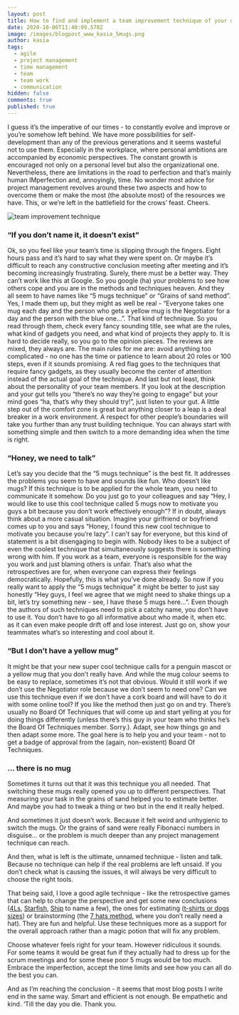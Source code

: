 ```yaml
---
layout: post
title: How to find and implement a team improvement technique of your dreams. Or not.
date: 2020-10-06T11:40:09.578Z
image: /images/blogpost_www_kasia_5mugs.png
author: kasia
tags:
  - agile
  - project management
  - time management
  - team
  - team work
  - communication
hidden: false
comments: true
published: true
---
```

I guess it’s the imperative of our times - to constantly evolve and improve or you’re somehow left behind. We have more possibilities for self-development than any of the previous generations and it seems wasteful not to use them. Especially in the workplace, where personal ambitions are accompanied by economic perspectives. The constant growth is encouraged not only on a personal level but also the organizational one. Nevertheless, there are limitations in the road to perfection and that’s mainly human IMperfection and, annoyingly, time. No wonder most advice for project management revolves around these two aspects and how to overcome them or make the most (the absolute most) of the resources we have. This, or we’re left in the battlefield for the crows’ feast. Cheers. 

![team improvement technique](/images/5mugs_kasia_blog-01.png)

### “If you don’t name it, it doesn’t exist”

Ok, so you feel like your team’s time is slipping through the fingers. Eight hours pass and it’s hard to say what they were spent on. Or maybe it’s difficult to reach any constructive conclusion meeting after meeting and it’s becoming increasingly frustrating. Surely, there must be a better way. They can’t work like this at Google. So you google (ha) your problems to see how others cope and you are in the methods and techniques heaven. And they all seem to have names like “5 mugs technique” or “Grains of sand method”. Yes, I made them up, but they might as well be real - “Everyone takes one mug each day and the person who gets a yellow mug is the Negotiator for a day and the person with the blue one…”. That kind of technique. So you read through them, check every fancy sounding title, see what are the rules, what kind of gadgets you need, and what kind of projects they apply to. It is hard to decide really, so you go to the opinion pieces. The reviews are mixed, they always are. The main rules for me are:
avoid anything too complicated - no one has the time or patience to learn about 20 roles or 100 steps, even if it sounds promising. 
A red flag goes to the techniques that require fancy gadgets, as they usually become the center of attention instead of the actual goal of the technique.
And last but not least, think about the personality of your team members. If you look at the description and your gut tells you “there’s no way they’re going to engage” but your mind goes “ha, that’s why they should try!”, just listen to your gut. A little step out of the comfort zone is great but anything closer to a leap is a deal breaker in a work environment. A respect for other people’s boundaries will take you further than any trust building technique. You can always start with something simple and then switch to a more demanding idea when the time is right.

### “Honey, we need to talk”

Let’s say you decide that the “5 mugs technique” is the best fit. It addresses the problems you seem to have and sounds like fun. Who doesn’t like mugs?
If this technique is to be applied for the whole team, you need to communicate it somehow. Do you just go to your colleagues and say “Hey, I would like to use this cool technique called 5 mugs now to motivate you guys a bit because you don’t work effectively enough”? If in doubt, always think about a more casual situation. Imagine your girlfriend or boyfriend comes up to you and says “Honey, I found this new cool technique to motivate you because you’re lazy”. I can’t say for everyone, but this kind of statement is a bit disengaging to begin with. Nobody likes to be a subject of even the coolest technique that simultaneously suggests there is something wrong with him. If you work as a team, everyone is responsible for the way you work and just blaming others is unfair. That’s also what the retrospectives are for, when everyone can express their feelings democratically. Hopefully, this is what you’ve done already. So now if you really want to apply the “5 mugs technique” it might be better to just say honestly “Hey guys, I feel we agree that we might need to shake things up a bit, let’s try something new - see, I have these 5 mugs here…”. Even though the authors of such techniques need to pick a catchy name, you don’t have to use it. You don’t have to go all informative about who made it, when etc. as it can even make people drift off and lose interest. Just go on, show your teammates what’s so interesting and cool about it.

### “But I don’t have a yellow mug”

It might be that your new super cool technique calls for a penguin mascot or a yellow mug that you don’t really have. And while the mug colour seems to be easy to replace, sometimes it’s not that obvious. Would it still work if we don’t use the Negotiator role because we don’t seem to need one? Can we use this technique even if we don’t have a cork board and will have to do it with some online tool? If you like the method then just go on and try. There’s usually no Board Of Techniques that will come up and start yelling at you for doing things differently (unless there’s this guy in your team who thinks he’s the Board Of Techniques member. Sorry.). Adapt, see how things go and then adapt some more. The goal here is to help you and your team - not to get a badge of approval from the (again, non-existent) Board Of Techniques.

### … there is no mug

Sometimes it turns out that it was this technique you all needed. That switching these mugs really opened you up to different perspectives. That measuring your task in the grains of sand helped you to estimate better. And maybe you had to tweak a thing or two but in the end it really helped. 

And sometimes it just doesn’t work. Because it felt weird and unhygienic to switch the mugs. Or the grains of sand were really Fibonacci numbers in disguise… or the problem is much deeper than any project management technique can reach. 

And then, what is left is the ultimate, unnamed technique - listen and talk. Because no technique can help if the real problems are left unsaid. If you don’t check what is causing the issues, it will always be very difficult to choose the right tools. 

That being said, I love a good agile technique - like the retrospective games that can help to change the perspective and get some new conclusions ([4Ls](https://retrospectivewiki.org/index.php?title=Four_L%27s_Retrospective), [Starfish](https://www.funretrospectives.com/starfish/), [Ship](https://medium.com/@lgoncalves1979/sailboat-exercise-sailboat-retrospective-4893ca6b5fd3) to name a few), the ones for estimating ([t-shirts or dogs sizes](https://medium.com/serious-scrum/how-i-use-t-shirt-sizing-as-a-product-owner-to-estimate-delivery-4b24634d22a6))  or brainstorming (the [7 hats method](https://brightinventions.pl/blog/which-hat-should-i-wear-today-how-to-make-your-meetings-and-brainstorming-sessions-more-effective/), where you don’t really need a hat). They are fun and helpful. Use these techniques more as a support for the overall approach rather than a magic potion that will fix any problem.

Choose whatever feels right for your team. However ridiculous it sounds. For some teams it would be great fun if they actually had to dress up for the scrum meetings and for some these poor 5 mugs would be too much. Embrace the imperfection, accept the time limits and see how you can all do the best you can. 

And as I’m reaching the conclusion - it seems that most blog posts I write end in the same way. Smart and efficient is not enough. Be empathetic and kind. ‘Till the day you die. Thank you.
